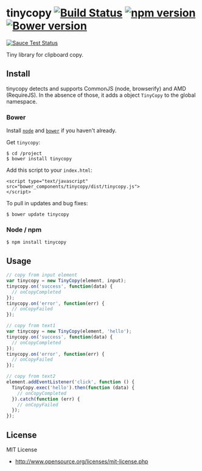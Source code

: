 # tinycopy [![Build Status](https://travis-ci.org/vvatanabe/tinycopy.svg)](https://travis-ci.org/vvatanabe/tinycopy) [![npm version](https://badge.fury.io/js/tinycopy.svg)](https://badge.fury.io/js/tinycopy) [![Bower version](https://badge.fury.io/bo/tinycopy.svg)](https://badge.fury.io/bo/tinycopy)

[![Sauce Test Status](https://saucelabs.com/browser-matrix/vvatanabe.svg)](https://saucelabs.com/u/vvatanabe)

Tiny library for clipboard copy.

## Install

tinycopy detects and supports CommonJS (node, browserify) and AMD (RequireJS). In the absence of those, it adds a object `TinyCopy` to the global namespace.

### Bower

Install [`node`](https://nodejs.org/download/) and [`bower`](http://bower.io/) if you haven't already.

Get `tinycopy`:

```
$ cd /project
$ bower install tinycopy
```

Add this script to your `index.html`:

```
<script type="text/javascript" src="bower_components/tinycopy/dist/tinycopy.js">
</script>
```

To pull in updates and bug fixes:

```
$ bower update tinycopy
```

### Node / npm

```
$ npm install tinycopy
```

## Usage

``` javascript
// copy from input element
var tinycopy = new TinyCopy(element, input);
tinycopy.on('success', function(data) {
  // onCopyCompleted
});
tinycopy.on('error', function(err) {
  // onCopyFailed
});

// copy from text1
var tinycopy = new TinyCopy(element, 'hello');
tinycopy.on('success', function(data) {
  // onCopyCompleted
});
tinycopy.on('error', function(err) {
  // onCopyFailed
});

// copy from text2
element.addEventListener('click', function () {
  TinyCopy.exec('hello').then(function (data) {
    // onCopyCompleted
  }).catch(function (err) {
    // onCopyFailed
  });
});
```

## License

MIT License

* http://www.opensource.org/licenses/mit-license.php

